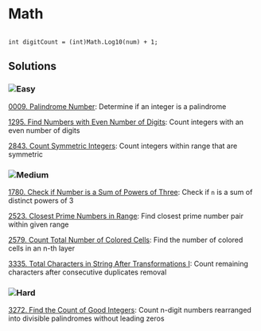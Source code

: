 # Math

```#csharp

int digitCount = (int)Math.Log10(num) + 1;

```


## Solutions

### ![Easy](https://img.shields.io/badge/Easy-46c6c2)

[0009. Palindrome Number](/Math%2F0009.%20Palindrome%20Number): Determine if an integer is a palindrome

[1295. Find Numbers with Even Number of Digits](/Math%2F1295.%20Find%20Numbers%20with%20Even%20Number%20of%20Digits): Count integers with an even number of digits

[2843. Count Symmetric Integers](/Math%2F2843.%20Count%20Symmetric%20Integers): Count integers within range that are symmetric

### ![Medium](https://img.shields.io/badge/Medium-fac31d)

[1780. Check if Number is a Sum of Powers of Three](/Math%2F1780.%20Check%20if%20Number%20is%20a%20Sum%20of%20Powers%20of%20Three): Check if `n` is a sum of distinct powers of 3

[2523. Closest Prime Numbers in Range](/Math%2F2523.%20Closest%20Prime%20Numbers%20in%20Range): Find closest prime number pair within given range

[2579. Count Total Number of Colored Cells](/Math%2F2579.%20Count%20Total%20Number%20of%20Colored%20Cells): Find the number of colored cells in an n-th layer

[3335. Total Characters in String After Transformations I](/Math%2F3335.%20Total%20Characters%20in%20String%20After%20Transformations%20I): Count remaining characters after consecutive duplicates removal

### ![Hard](https://img.shields.io/badge/Hard-f8615c)

[3272. Find the Count of Good Integers](/Math%2F3272.%20Find%20the%20Count%20of%20Good%20Integers): Count n-digit numbers rearranged into divisible palindromes without leading zeros
